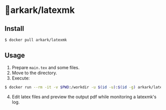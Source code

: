 # :whale:arkark/latexmk

## Install

```sh
$ docker pull arkark/latexmk
```

## Usage

1. Prepare `main.tex` and some files.
2. Move to the directory.
3. Execute:
```sh
$ docker run --rm -it -v $PWD:/workdir -u $(id -u):$(id -g) arkark/latexmk
```
4. Edit latex files and preview the output pdf while monitoring a latexmk's log.
